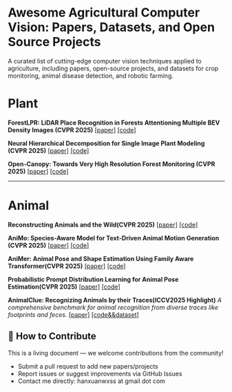 # Awesome Agricultural Computer Vision: Papers, Datasets, and Open Source Projects
A curated list of cutting-edge computer vision techniques applied to agriculture, including papers, open-source projects, and datasets for crop monitoring, animal disease detection, and robotic farming.

# Plant
**ForestLPR: LiDAR Place Recognition in Forests Attentioning Multiple BEV Density Images (CVPR 2025)**
[[paper]](https://arxiv.org/pdf/2503.04475)
[[code]](https://github.com/shenyanqing1105/ForestLPR-CVPR2025)

**Neural Hierarchical Decomposition for Single Image Plant Modeling (CVPR 2025)**
[[paper]](https://openaccess.thecvf.com/content/CVPR2025/papers/Liu_Neural_Hierarchical_Decomposition_for_Single_Image_Plant_Modeling_CVPR_2025_paper.pdf)
[[code]]()

**Open-Canopy: Towards Very High Resolution Forest Monitoring (CVPR 2025)**
[[paper]](https://arxiv.org/pdf/2407.09392)
[[code]]()

****



# Animal
**Reconstructing Animals and the Wild(CVPR 2025)**
[[paper]](https://openaccess.thecvf.com/content/CVPR2025/papers/Kulits_Reconstructing_Animals_and_the_Wild_CVPR_2025_paper.pdf)
[[code]](https://github.com/kulits/RAW)

**AniMo: Species-Aware Model for Text-Driven Animal Motion Generation (CVPR 2025)**
[[paper]](https://openaccess.thecvf.com/content/CVPR2025/papers/Wang_AniMo_Species-Aware_Model_for_Text-Driven_Animal_Motion_Generation_CVPR_2025_paper.pdf)
[[code]](https://github.com/WandererXX/AniMo?tab=readme-ov-file)

**AniMer: Animal Pose and Shape Estimation Using Family Aware Transformer(CVPR 2025)**
[[paper]](https://arxiv.org/pdf/2412.00837)
[[code]](https://github.com/luoxue-star/AniMer)

**Probabilistic Prompt Distribution Learning for Animal Pose Estimation(CVPR 2025)**
[[paper]](https://arxiv.org/pdf/2503.16120)
[[code]](https://github.com/Raojiyong/PPAP)

**AnimalClue: Recognizing Animals by their Traces(ICCV2025 Highlight)** 
*A comprehensive benchmark for animal recognition from diverse traces like footprints and feces.*
[[paper]](https://arxiv.org/abs/2507.20240)
[[code&&dataset]](https://github.com/dahlian00/AnimalClue)



## 🤝 How to Contribute  
This is a living document — we welcome contributions from the community! 
- Submit a pull request to add new papers/projects  
- Report issues or suggest improvements via GitHub Issues  
- Contact me directly: hanxuanwxss at gmail dot com  

